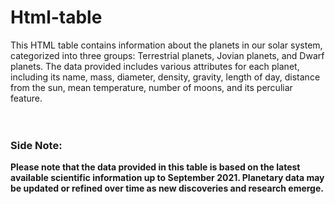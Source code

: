 # Html-table
This HTML table contains information about the planets in our solar system, categorized into three groups: 
Terrestrial planets, Jovian planets, and Dwarf planets. The data provided includes various attributes for 
each planet, including its name, mass, diameter, density, gravity, length of day, distance from the sun, 
mean temperature, number of moons, and its perculiar feature.
<br/>
<br/>
<br/>
### Side Note: 
**Please note that the data provided in this table is based on the latest available scientific 
information up to September 2021. Planetary data may be updated or refined over time as new discoveries
and research emerge.**
